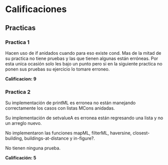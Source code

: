 # Calificaciones

## Practicas

### Practica 1

Hacen uso de if anidados cuando para eso existe cond. Mas de la mitad 
de su practica no tiene pruebas y las que tienen algunas están erróneas.
Por esta unica ocasión solo les bajo un punto pero si en la siguiente practica
no ponen sus pruebas su ejercicio lo tomare erroneo.

**Calificacion: 9**

### Practica 2

Su implementación de printML es erronea no están manejando correctamente los casos con listas MCons anidadas.

Su implementación de setvalueA es erronea están regresando una lista y no un arreglo nuevo.

No implementaron las funciones mapML, filterML, haversine, closest-building, buildings-at-distance y in-figure?.

No tienen ninguna prueba.

**Calificación: 5**